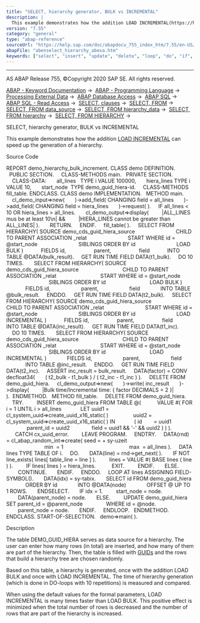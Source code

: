 ```yaml
---
title: "SELECT, hierarchy generator, BULK vs INCREMENTAL"
description: |
  This example demonstrates how the addition LOAD INCREMENTAL(https://help.sap.com/doc/abapdocu_755_index_htm/7.55/en-US/abenselect_hierarchy_generator.htm) can speed up the generation of a hierarchy. Source Code REPORT demo_hierarchy_bulk_increment. CLASS demo DEFINITION. PUBLIC SECTION. CLASS-M
version: "7.55"
category: "general"
type: "abap-reference"
sourceUrl: "https://help.sap.com/doc/abapdocu_755_index_htm/7.55/en-US/abenselect_hierarchy_abexa.htm"
abapFile: "abenselect_hierarchy_abexa.htm"
keywords: ["select", "insert", "update", "delete", "loop", "do", "if", "try", "catch", "method", "class", "data", "abenselect", "hierarchy", "abexa"]
---
```


* * *

AS ABAP Release 755, ©Copyright 2020 SAP SE. All rights reserved.

[ABAP - Keyword Documentation](https://help.sap.com/doc/abapdocu_755_index_htm/7.55/en-US/abenabap.htm) →  [ABAP - Programming Language](https://help.sap.com/doc/abapdocu_755_index_htm/7.55/en-US/abenabap_reference.htm) →  [Processing External Data](https://help.sap.com/doc/abapdocu_755_index_htm/7.55/en-US/abenabap_language_external_data.htm) →  [ABAP Database Access](https://help.sap.com/doc/abapdocu_755_index_htm/7.55/en-US/abenabap_sql.htm) →  [ABAP SQL](https://help.sap.com/doc/abapdocu_755_index_htm/7.55/en-US/abenopensql.htm) →  [ABAP SQL - Read Access](https://help.sap.com/doc/abapdocu_755_index_htm/7.55/en-US/abenopen_sql_reading.htm) →  [SELECT, clauses](https://help.sap.com/doc/abapdocu_755_index_htm/7.55/en-US/abenselect_clauses.htm) →  [SELECT, FROM](https://help.sap.com/doc/abapdocu_755_index_htm/7.55/en-US/abapfrom_clause.htm) →  [SELECT, FROM data\_source](https://help.sap.com/doc/abapdocu_755_index_htm/7.55/en-US/abapselect_data_source.htm) →  [SELECT, FROM hierarchy\_data](https://help.sap.com/doc/abapdocu_755_index_htm/7.55/en-US/abenselect_hierarchy_data.htm) →  [SELECT, FROM hierarchy](https://help.sap.com/doc/abapdocu_755_index_htm/7.55/en-US/abenselect_hierarchy.htm) →  [SELECT, FROM HIERARCHY](https://help.sap.com/doc/abapdocu_755_index_htm/7.55/en-US/abenselect_hierarchy_generator.htm) → 

SELECT, hierarchy generator, BULK vs INCREMENTAL

This example demonstrates how the addition [LOAD INCREMENTAL](https://help.sap.com/doc/abapdocu_755_index_htm/7.55/en-US/abenselect_hierarchy_generator.htm) can speed up the generation of a hierarchy.

Source Code

REPORT demo\_hierarchy\_bulk\_increment.
CLASS demo DEFINITION.
  PUBLIC SECTION.
    CLASS-METHODS main.
  PRIVATE SECTION.
    CLASS-DATA:
      all\_lines   TYPE i VALUE 100000,
      hiera\_lines TYPE i VALUE 10,
      start\_node  TYPE demo\_guid\_hiera-id.
    CLASS-METHODS fill\_table.
ENDCLASS.
CLASS demo IMPLEMENTATION.
  METHOD main.
    cl\_demo\_input=>new(
      )->add\_field( CHANGING field = all\_lines
      )->add\_field( CHANGING field = hiera\_lines
      )->request( ).
    IF all\_lines < 10 OR hiera\_lines > all\_lines.
      cl\_demo\_output=>display(
        |ALL\_LINES mus be at least 10\\n| &&
        |HIERA\_LINES cannot be greater than ALL\_LINES| ).
      RETURN.
    ENDIF.
    fill\_table( ).
    SELECT FROM HIERARCHY( SOURCE demo\_cds\_guid\_hiera\_source
                           CHILD TO PARENT ASSOCIATION \_relat
                           START WHERE id = @start\_node
                           SIBLINGS ORDER BY id
                           LOAD BULK )
           FIELDS id,
                  parent,
                  field
           INTO TABLE @DATA(bulk\_result).
    GET RUN TIME FIELD DATA(t1\_bulk).
    DO 10 TIMES.
      SELECT FROM HIERARCHY( SOURCE demo\_cds\_guid\_hiera\_source
                             CHILD TO PARENT ASSOCIATION \_relat
                             START WHERE id = @start\_node
                             SIBLINGS ORDER BY id
                             LOAD BULK )
             FIELDS id,
                    parent,
                    field
             INTO TABLE @bulk\_result.
    ENDDO.
    GET RUN TIME FIELD DATA(t2\_bulk).
    SELECT FROM HIERARCHY( SOURCE demo\_cds\_guid\_hiera\_source
                           CHILD TO PARENT ASSOCIATION \_relat
                           START WHERE id = @start\_node
                           SIBLINGS ORDER BY id
                           LOAD INCREMENTAL )
           FIELDS id,
                  parent,
                  field
           INTO TABLE @DATA(inc\_result).
    GET RUN TIME FIELD DATA(t1\_inc).
    DO 10 TIMES.
      SELECT FROM HIERARCHY( SOURCE demo\_cds\_guid\_hiera\_source
                             CHILD TO PARENT ASSOCIATION \_relat
                             START WHERE id = @start\_node
                             SIBLINGS ORDER BY id
                             LOAD INCREMENTAL )
             FIELDS id,
                    parent,
                    field
             INTO TABLE @inc\_result.
    ENDDO.
    GET RUN TIME FIELD DATA(t2\_inc).
    ASSERT inc\_result = bulk\_result.
    DATA(factor) = CONV decfloat34(
      ( t2\_bulk - t1\_bulk ) / ( t2\_inc - t1\_inc ) ).
    DELETE FROM demo\_guid\_hiera.
    cl\_demo\_output=>new(
      )->write( inc\_result
      )->display(
        |Bulk time/Incremental time: { factor DECIMALS = 2 }| ).  ENDMETHOD.
  METHOD fill\_table.
    DELETE FROM demo\_guid\_hiera.
    TRY.
        INSERT demo\_guid\_hiera FROM TABLE @(
          VALUE #( FOR i = 1 UNTIL i > all\_lines
            LET uuid1 = cl\_system\_uuid=>create\_uuid\_x16\_static( )
                uuid2 = cl\_system\_uuid=>create\_uuid\_x16\_static( ) IN
            ( id        = uuid1
              parent\_id = uuid2
              field = uuid1 && '-' && uuid2 ) ) ).
      CATCH cx\_uuid\_error.
        LEAVE PROGRAM.
    ENDTRY.
    DATA(rnd) = cl\_abap\_random\_int=>create( seed = + sy-uzeit
                                            min  = 1
                                            max  = all\_lines ).
    DATA lines TYPE TABLE OF i.
    DO.
      DATA(line) = rnd->get\_next( ).
      IF NOT line\_exists( lines\[ table\_line = line \] ).
        lines = VALUE #( BASE lines ( line ) ).
        IF lines( lines ) = hiera\_lines.
          EXIT.
        ENDIF.
      ELSE.
        CONTINUE.
      ENDIF.
    ENDDO.
    LOOP AT lines ASSIGNING FIELD-SYMBOL(<line>).
      DATA(idx) = sy-tabix.
      SELECT id FROM demo\_guid\_hiera
             ORDER BY id
             INTO @DATA(node)
             OFFSET @<line> UP TO 1 ROWS.
      ENDSELECT.
      IF idx = 1.
        start\_node = node.
        DATA(parent\_node) = node.
      ELSE.
        UPDATE demo\_guid\_hiera SET parent\_id = @parent\_node
               WHERE id = @node.
        parent\_node = node.
      ENDIF.
    ENDLOOP.
  ENDMETHOD.
ENDCLASS.
START-OF-SELECTION.
  demo=>main( ).

Description

The table DEMO\_GUID\_HIERA serves as data source for a hierarchy. The user can enter how many rows (in total) are inserted, and how many of them are part of the hierarchy. Then, the table is filled with [GUIDs](https://help.sap.com/doc/abapdocu_755_index_htm/7.55/en-US/abenguid_glosry.htm "Glossary Entry") and the rows that build a hierarchy tree are chosen randomly.

Based on this table, a hierarchy is generated, once with the addition LOAD BULK and once with LOAD INCREMENTAL. The time of hierarchy generation (which is done in DO\-loops with 10 repetitions) is measured and compared.

When using the default values for the formal parameters, LOAD INCREMENTAL is many times faster than LOAD BULK. This positive effect is minimized when the total number of rows is decreased and the number of rows that are part of the hierarchy is increased.